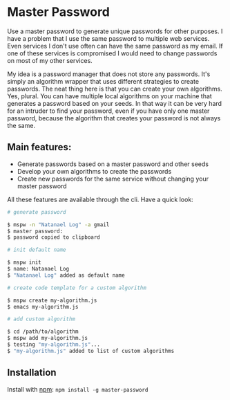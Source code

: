 # Master Password

Use a master password to generate unique passwords for other purposes. I have a
problem that I use the same password to multiple web services. Even services I
don't use often can have the same password as my email. If one of these services
is compromised I would need to change passwords on most of my other services.

My idea is a password manager that does not store any passwords. It's simply an
algorithm wrapper that uses different strategies to create passwords. The neat
thing here is that you can create your own algorithms. Yes, plural. You can have
multiple local algorithms on your machine that generates a password based on
your seeds. In that way it can be very hard for an intruder to find your
password, even if you have only one master password, because the algorithm that
creates your password is not always the same.

## Main features:

* Generate passwords based on a master password and other seeds
* Develop your own algorithms to create the passwords
* Create new passwords for the same service without changing your master
  password

All these features are available through the cli. Have a quick look:

```bash
# generate password

$ mspw -n "Natanael Log" -a gmail
$ master password:
$ password copied to clipboard

# init default name

$ mspw init
$ name: Natanael Log
$ "Natanael Log" added as default name

# create code template for a custom algorithm

$ mspw create my-algorithm.js
$ emacs my-algorithm.js

# add custom algorithm

$ cd /path/to/algorithm
$ mspw add my-algorithm.js
$ testing "my-algorithm.js"...
$ "my-algorithm.js" added to list of custom algorithms
```

## Installation

Install with [npm](https://www.npmjs.com): `npm install -g master-password`
